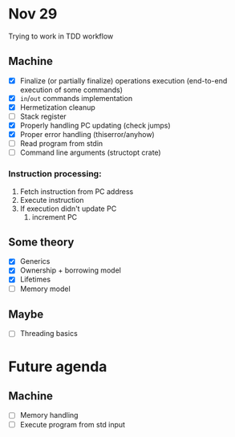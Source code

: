 # Nov 29

Trying to work in TDD workflow

## Machine

* [x] Finalize (or partially finalize) operations execution (end-to-end execution of some commands)
* [x] `in`/`out` commands implementation
* [x] Hermetization cleanup
* [ ] Stack register
* [x] Properly handling PC updating (check jumps)
* [x] Proper error handling (thiserror/anyhow)
* [ ] Read program from stdin
* [ ] Command line arguments (structopt crate)

### Instruction processing:

1. Fetch instruction from PC address
2. Execute instruction
3. If execution didn't update PC
    1. increment PC

## Some theory

* [x] Generics
* [x] Ownership + borrowing model
* [x] Lifetimes
* [ ] Memory model

## Maybe

* [ ] Threading basics


# Future agenda

## Machine

* [ ] Memory handling
* [ ] Execute program from std input